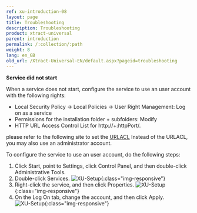 ```yaml
---
ref: xu-introduction-08
layout: page
title: Troubleshooting
description: Troubleshooting
product: xtract-universal
parent: introduction
permalink: /:collection/:path
weight: 8
lang: en_GB
old_url: /Xtract-Universal-EN/default.aspx?pageid=troubleshooting
---
```


**Service did not start**

When a service does not start, configure the service to use an user account with the following rights: 

- Local Security Policy -> Local Policies -> User Right Management: Log on as a service
- Permissions for the installation folder + subfolders: Modify
- HTTP URL Access Control List for http://+:httpPort/. 

please refer to the following site to set the [URLACL](https://docs.microsoft.com/en-us/windows/desktop/Http/add-urlacl)
Instead of the URLACL, you may also use an administrator account.

To configure the service to use an user account, do the following steps: 

1. Click Start, point to Settings, click Control Panel, and then double-click Administrative Tools.
2. Double-click Services.
![XU-Setup](/img/content/windows_services.png){:class="img-responsive"}
3. Right-click the service, and then click Properties.
![XU-Setup](/img/content/properties_service.png){:class="img-responsive"}
4. On the Log On tab, change the account, and then click Apply.
![XU-Setup](/img/content/log-on-settings-services.png){:class="img-responsive"}